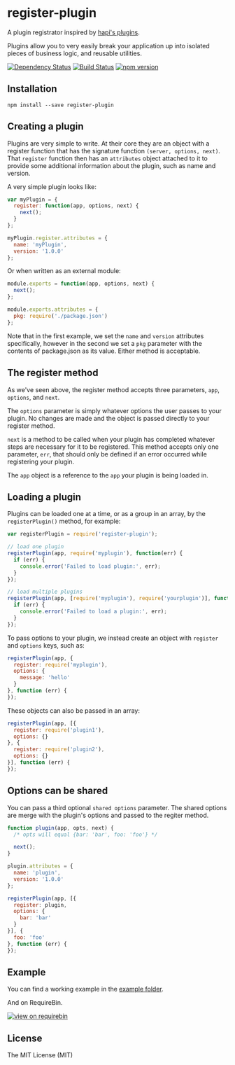 # register-plugin

A plugin registrator inspired by [hapi's plugins](http://hapijs.com/tutorials/plugins).

Plugins allow you to very easily break your application up into isolated pieces of
business logic, and reusable utilities.

[![Dependency Status](https://david-dm.org/zkochan/register-plugin/status.svg?style=flat)](https://david-dm.org/zkochan/register-plugin)
[![Build Status](https://travis-ci.org/zkochan/register-plugin.svg?branch=master)](https://travis-ci.org/zkochan/register-plugin)
[![npm version](https://badge.fury.io/js/register-plugin.svg)](http://badge.fury.io/js/register-plugin)


## Installation

```
npm install --save register-plugin
```


## Creating a plugin

Plugins are very simple to write. At their core they are an object with a register
function that has the signature function `(server, options, next)`. That `register`
function then has an `attributes` object attached to it to provide some
additional information about the plugin, such as name and version.

A very simple plugin looks like:

```js
var myPlugin = {
  register: function(app, options, next) {
    next();
  }
};

myPlugin.register.attributes = {
  name: 'myPlugin',
  version: '1.0.0'
};
```

Or when written as an external module:

```js
module.exports = function(app, options, next) {
  next();
};

module.exports.attributes = {
  pkg: require('./package.json')
};
```

Note that in the first example, we set the `name` and `version` attributes specifically,
however in the second we set a `pkg` parameter with the contents of package.json as
its value. Either method is acceptable.


## The register method

As we've seen above, the register method accepts three parameters, `app`, `options`, and `next`.

The `options` parameter is simply whatever options the user passes to your plugin.
No changes are made and the object is passed directly to your register method.

`next` is a method to be called when your plugin has completed whatever steps are
necessary for it to be registered. This method accepts only one parameter, `err`,
that should only be defined if an error occurred while registering your plugin.

The `app` object is a reference to the `app` your plugin is being loaded in.


## Loading a plugin

Plugins can be loaded one at a time, or as a group in an array, by the
`registerPlugin()` method, for example:

```js
var registerPlugin = require('register-plugin');

// load one plugin
registerPlugin(app, require('myplugin'), function(err) {
  if (err) {
    console.error('Failed to load plugin:', err);
  }
});

// load multiple plugins
registerPlugin(app, [require('myplugin'), require('yourplugin')], function(err) {
  if (err) {
    console.error('Failed to load a plugin:', err);
  }
});
```

To pass options to your plugin, we instead create an object with `register` and `options` keys, such as:

```js
registerPlugin(app, {
  register: require('myplugin'),
  options: {
    message: 'hello'
  }
}, function (err) {
});
```

These objects can also be passed in an array:

```js
registerPlugin(app, [{
  register: require('plugin1'),
  options: {}
}, {
  register: require('plugin2'),
  options: {}
}], function (err) {
});
```


## Options can be shared

You can pass a third optional `shared options` parameter. The shared options are
merge with the plugin's options and passed to the regiter method.

```js
function plugin(app, opts, next) {
  /* opts will equal {bar: 'bar', foo: 'foo'} */

  next();
}

plugin.attributes = {
  name: 'plugin',
  version: '1.0.0'
};

registerPlugin(app, [{
  register: plugin,
  options: {
    bar: 'bar'
  }
}], {
  foo: 'foo'
}, function (err) {
});
```


## Example

You can find a working example in the [example folder](example).

And on RequireBin.

[![view on requirebin](http://requirebin.com/badge.png)](http://requirebin.com/?gist=27ea2b9d6dc72abea03c)


## License

The MIT License (MIT)
